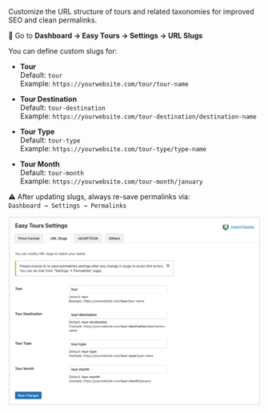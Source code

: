 Customize the URL structure of tours and related taxonomies for improved SEO and clean permalinks.

🔹 Go to **Dashboard → Easy Tours → Settings → URL Slugs**

You can define custom slugs for:

- **Tour**  
  Default: `tour`  
  Example: `https://yourwebsite.com/tour/tour-name`

- **Tour Destination**  
  Default: `tour-destination`  
  Example: `https://yourwebsite.com/tour-destination/destination-name`

- **Tour Type**  
  Default: `tour-type`  
  Example: `https://yourwebsite.com/tour-type/type-name`

- **Tour Month**  
  Default: `tour-month`  
  Example: `https://yourwebsite.com/tour-month/january`

⚠️ After updating slugs, always re-save permalinks via:  
`Dashboard → Settings → Permalinks`

![URL Slugs Settings](../../img/tours-slugs.png)